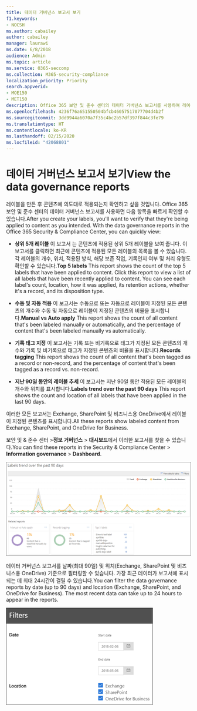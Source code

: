 ```yaml
---
title: 데이터 거버넌스 보고서 보기
f1.keywords:
- NOCSH
ms.author: cabailey
author: cabailey
manager: laurawi
ms.date: 6/8/2018
audience: Admin
ms.topic: article
ms.service: O365-seccomp
ms.collection: M365-security-compliance
localization_priority: Priority
search.appverid:
- MOE150
- MET150
description: Office 365 보안 및 준수 센터의 데이터 거버넌스 보고서를 사용하여 레이블이 의도대로 콘텐츠에 적용되는지 빠르게 확인할 수 있습니다.
ms.openlocfilehash: 4236f76a651550504bfcb46057517077704d4b2f
ms.sourcegitcommit: 3dd9944a6070a7f35c4bc2b57df397f844c3fe79
ms.translationtype: HT
ms.contentlocale: ko-KR
ms.lasthandoff: 02/15/2020
ms.locfileid: "42068801"
---
```

# <a name="view-the-data-governance-reports"></a><span data-ttu-id="02f01-103">데이터 거버넌스 보고서 보기</span><span class="sxs-lookup"><span data-stu-id="02f01-103">View the data governance reports</span></span>

<span data-ttu-id="02f01-p101">레이블을 만든 후 콘텐츠에 의도대로 적용되는지 확인하고 싶을 것입니다. Office 365 보안 및 준수 센터의 데이터 거버넌스 보고서를 사용하면 다음 항목을 빠르게 확인할 수 있습니다.</span><span class="sxs-lookup"><span data-stu-id="02f01-p101">After you create your labels, you'll want to verify that they're being applied to content as you intended. With the data governance reports in the Office 365 Security &amp; Compliance Center, you can quickly view:</span></span>
  
- <span data-ttu-id="02f01-p102">**상위 5개 레이블** 이 보고서 는 콘텐츠에 적용된 상위 5개 레이블을 보여 줍니다. 이 보고서를 클릭하면 최근에 콘텐츠에 적용된 모든 레이블의 목록을 볼 수 있습니다. 각 레이블의 개수, 위치, 적용된 방식, 해당 보존 작업, 기록인지 여부 및 처리 유형도 확인할 수 있습니다.</span><span class="sxs-lookup"><span data-stu-id="02f01-p102">**Top 5 labels** This report shows the count of the top 5 labels that have been applied to content. Click this report to view a list of all labels that have been recently applied to content. You can see each label's count, location, how it was applied, its retention actions, whether it's a record, and its disposition type.</span></span> 
    
- <span data-ttu-id="02f01-109">**수동 및 자동 적용** 이 보고서는 수동으로 또는 자동으로 레이블이 지정된 모든 콘텐츠의 개수와 수동 및 자동으로 레이블이 지정된 콘텐츠의 비율을 표시합니다.</span><span class="sxs-lookup"><span data-stu-id="02f01-109">**Manual vs Auto apply** This report shows the count of all content that's been labeled manually or automatically, and the percentage of content that's been labeled manually vs automatically.</span></span> 
    
- <span data-ttu-id="02f01-110">**기록 태그 지정** 이 보고서는 기록 또는 비기록으로 태그가 지정된 모든 콘텐츠의 개수와 기록 및 비기록으로 태그가 지정된 콘텐츠의 비율을 표시합니다.</span><span class="sxs-lookup"><span data-stu-id="02f01-110">**Records tagging** This report shows the count of all content that's been tagged as a record or non-record, and the percentage of content that's been tagged as a record vs. non-record.</span></span> 
    
- <span data-ttu-id="02f01-111">**지난 90일 동안의 레이블 추세** 이 보고서는 지난 90일 동안 적용된 모든 레이블의 개수와 위치를 표시합니다.</span><span class="sxs-lookup"><span data-stu-id="02f01-111">**Labels trend over the past 90 days** This report shows the count and location of all labels that have been applied in the last 90 days.</span></span> 
    
<span data-ttu-id="02f01-112">이러한 모든 보고서는 Exchange, SharePoint 및 비즈니스용 OneDrive에서 레이블이 지정된 콘텐츠를 표시합니다.</span><span class="sxs-lookup"><span data-stu-id="02f01-112">All these reports show labeled content from Exchange, SharePoint, and OneDrive for Business.</span></span>
  
<span data-ttu-id="02f01-113">보안 및 &amp; 준수 센터 \>**정보 거버넌스** \> **대시보드**에서 이러한 보고서를 찾을 수 있습니다.</span><span class="sxs-lookup"><span data-stu-id="02f01-113">You can find these reports in the Security &amp; Compliance Center \> **Information governance** \> **Dashboard**.</span></span>
  
![지난 90일 동안의 레이블 추세를 보여 주는 차트](../media/0cc06c18-d3b1-4984-8374-47655fb38dd2.png)
  
<span data-ttu-id="02f01-p103">데이터 거버넌스 보고서를 날짜(최대 90일) 및 위치(Exchange, SharePoint 및 비즈니스용 OneDrive) 기준으로 필터링할 수 있습니다. 가장 최근 데이터가 보고서에 표시되는 데 최대 24시간이 걸릴 수 있습니다.</span><span class="sxs-lookup"><span data-stu-id="02f01-p103">You can filter the data governance reports by date (up to 90 days) and location (Exchange, SharePoint, and OneDrive for Business). The most recent data can take up to 24 hours to appear in the reports.</span></span>
  
![데이터 거버넌스 보고서용 필터](../media/77e60284-edf3-42d7-aee7-f72b2568f722.png)
  

